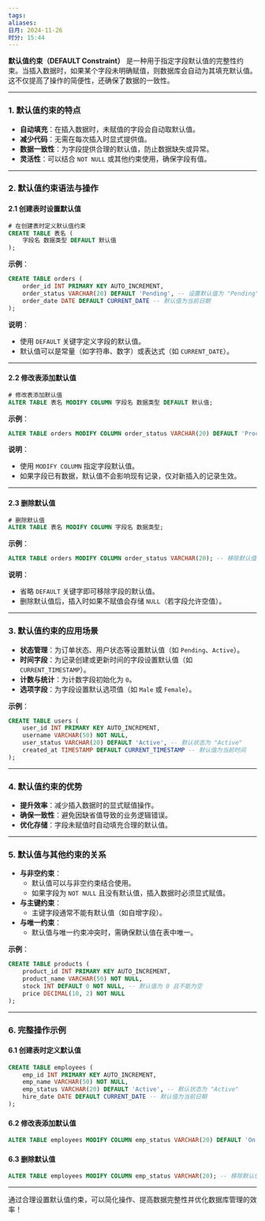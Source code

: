 ```yaml
---
tags: 
aliases: 
日月: 2024-11-26
时分: 15:44
---
```

**默认值约束（DEFAULT Constraint）** 是一种用于指定字段默认值的完整性约束。当插入数据时，如果某个字段未明确赋值，则数据库会自动为其填充默认值。这不仅提高了操作的简便性，还确保了数据的一致性。

---

### **1. 默认值约束的特点**

- **自动填充**：在插入数据时，未赋值的字段会自动取默认值。
- **减少代码**：无需在每次插入时显式提供值。
- **数据一致性**：为字段提供合理的默认值，防止数据缺失或异常。
- **灵活性**：可以结合 `NOT NULL` 或其他约束使用，确保字段有值。

---

### **2. 默认值约束语法与操作**

#### **2.1 创建表时设置默认值**

```sql
# 在创建表时定义默认值约束
CREATE TABLE 表名 (
    字段名 数据类型 DEFAULT 默认值
);
```

**示例**：

```sql
CREATE TABLE orders (
    order_id INT PRIMARY KEY AUTO_INCREMENT,
    order_status VARCHAR(20) DEFAULT 'Pending', -- 设置默认值为 "Pending"
    order_date DATE DEFAULT CURRENT_DATE -- 默认值为当前日期
);
```

**说明**：

- 使用 `DEFAULT` 关键字定义字段的默认值。
- 默认值可以是常量（如字符串、数字）或表达式（如 `CURRENT_DATE`）。

---

#### **2.2 修改表添加默认值**

```sql
# 修改表添加默认值
ALTER TABLE 表名 MODIFY COLUMN 字段名 数据类型 DEFAULT 默认值;
```

**示例**：

```sql
ALTER TABLE orders MODIFY COLUMN order_status VARCHAR(20) DEFAULT 'Processing'; -- 修改字段默认值
```

**说明**：

- 使用 `MODIFY COLUMN` 指定字段默认值。
- 如果字段已有数据，默认值不会影响现有记录，仅对新插入的记录生效。

---

#### **2.3 删除默认值**

```sql
# 删除默认值
ALTER TABLE 表名 MODIFY COLUMN 字段名 数据类型;
```

**示例**：

```sql
ALTER TABLE orders MODIFY COLUMN order_status VARCHAR(20); -- 移除默认值
```

**说明**：

- 省略 `DEFAULT` 关键字即可移除字段的默认值。
- 删除默认值后，插入时如果不赋值会存储 `NULL`（若字段允许空值）。

---

### **3. 默认值约束的应用场景**

- **状态管理**：为订单状态、用户状态等设置默认值（如 `Pending`、`Active`）。
- **时间字段**：为记录创建或更新时间的字段设置默认值（如 `CURRENT_TIMESTAMP`）。
- **计数与统计**：为计数字段初始化为 `0`。
- **选项字段**：为字段设置默认选项值（如 `Male` 或 `Female`）。

**示例**：

```sql
CREATE TABLE users (
    user_id INT PRIMARY KEY AUTO_INCREMENT,
    username VARCHAR(50) NOT NULL,
    user_status VARCHAR(20) DEFAULT 'Active', -- 默认状态为 "Active"
    created_at TIMESTAMP DEFAULT CURRENT_TIMESTAMP -- 默认值为当前时间
);
```

---

### **4. 默认值约束的优势**

- **提升效率**：减少插入数据时的显式赋值操作。
- **确保一致性**：避免因缺省值导致的业务逻辑错误。
- **优化存储**：字段未赋值时自动填充合理的默认值。

---

### **5. 默认值与其他约束的关系**

- **与非空约束**：
    - 默认值可以与非空约束结合使用。
    - 如果字段为 `NOT NULL` 且没有默认值，插入数据时必须显式赋值。
- **与主键约束**：
    - 主键字段通常不能有默认值（如自增字段）。
- **与唯一约束**：
    - 默认值与唯一约束冲突时，需确保默认值在表中唯一。

**示例**：

```sql
CREATE TABLE products (
    product_id INT PRIMARY KEY AUTO_INCREMENT,
    product_name VARCHAR(50) NOT NULL,
    stock INT DEFAULT 0 NOT NULL, -- 默认值为 0 且不能为空
    price DECIMAL(10, 2) NOT NULL
);
```

---

### **6. 完整操作示例**

#### **6.1 创建表时定义默认值**

```sql
CREATE TABLE employees (
    emp_id INT PRIMARY KEY AUTO_INCREMENT,
    emp_name VARCHAR(50) NOT NULL,
    emp_status VARCHAR(20) DEFAULT 'Active', -- 默认状态为 "Active"
    hire_date DATE DEFAULT CURRENT_DATE -- 默认值为当前日期
);
```

#### **6.2 修改表添加默认值**

```sql
ALTER TABLE employees MODIFY COLUMN emp_status VARCHAR(20) DEFAULT 'On Leave'; -- 修改默认值
```

#### **6.3 删除默认值**

```sql
ALTER TABLE employees MODIFY COLUMN emp_status VARCHAR(20); -- 移除默认值
```

---

通过合理设置默认值约束，可以简化操作、提高数据完整性并优化数据库管理的效率！